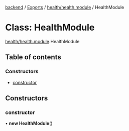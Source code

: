 [backend](../README.md) / [Exports](../modules.md) / [health/health.module](../modules/health_health_module.md) / HealthModule

# Class: HealthModule

[health/health.module](../modules/health_health_module.md).HealthModule

## Table of contents

### Constructors

- [constructor](health_health_module.HealthModule.md#constructor)

## Constructors

### constructor

• **new HealthModule**()

